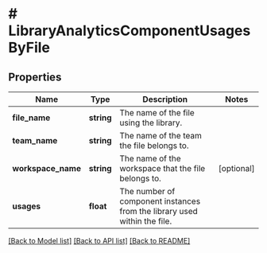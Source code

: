 # # LibraryAnalyticsComponentUsagesByFile

## Properties

Name | Type | Description | Notes
------------ | ------------- | ------------- | -------------
**file_name** | **string** | The name of the file using the library. |
**team_name** | **string** | The name of the team the file belongs to. |
**workspace_name** | **string** | The name of the workspace that the file belongs to. | [optional]
**usages** | **float** | The number of component instances from the library used within the file. |

[[Back to Model list]](../../README.md#models) [[Back to API list]](../../README.md#endpoints) [[Back to README]](../../README.md)
